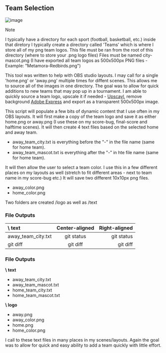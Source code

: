 ## Team Selection
![image](https://github.com/neilyboy/new_sport_scripts/assets/9546844/9b1c1ba0-3125-4c1b-b959-3c6072bf3425)

> [!NOTE]
> I typically have a directory for each sport (football, basketball, etc.) inside that diretory I typically create a directory called 'Teams' which is where I store all of my png team logos.
> This file must be ran from the root of this directory (where to store your .png logo files)
> Files must be named city-mascot.png (I have exported all team logos as 500x500px PNG files - Example: "Metamora-Redbirds.png")

This tool was written to help with OBS studio layouts. I may call for a single 'home.png' or 'away.png' multiple times for diffent scenes. This allows me to source all of the images in one directory. The goal was to allow for quick additions to new teams that may pop up in a tournament. I am able to quickly source a team logo, upscale it if needed - [Upscayl](https://www.upscayl.org/), remove background [Adobe Express](https://new.express.adobe.com/tools/remove-background) and export as a transparent 500x500px image.

This script will populate a few bits of dynamic content that I use often in my OBS layouts. It will first make a copy of the team logo and save it as either home.png or away.png (I use these on my score-bug, final-score and halftime scenes).
It will then create 4 text files based on the selected home and away team. 
- away_team_city.txt is everything before the "-" in the file name (same for home team).
- away_team_mascot.txt is everything after the "-" in hte file name (same for home team).

It will then allow the user to select a team color. I use this in a few different places on my layouts as well (stretch to fit different areas - next to team name in my score-bug etc.) It will save two different 10x10px png files.
- away_color.png
- home_color.png

Two folders are created /logo as well as /text

### File Outputs

| \ text | Center-aligned | Right-aligned |
| :---         |     :---:      |          ---: |
| away_team_city.txt   | git status     | git status    |
| git diff     | git diff       | git diff      |



### File Outputs
**\ text** 
- away_team_city.txt
- away_team_mascot.txt
- home_team_city.txt
- home_team_mascot.txt
  
**\ logo**
- away.png
- away_color.png
- home.png
- home_color.png

I call to these text files in many places in my scenes/layouts. Again the goal was to allow for quick and easy ability to add a team quickly with little effort.
